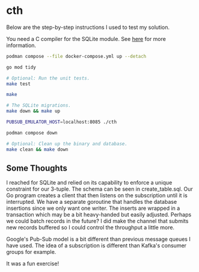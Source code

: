 # cth

Below are the step-by-step instructions I used to test my solution.

You need a C compiler for the SQLite module. See [here](https://github.com/mattn/go-sqlite3?tab=readme-ov-file#go-sqlite3)
for more information.

```sh
podman compose --file docker-compose.yml up --detach

go mod tidy

# Optional: Run the unit tests.
make test

make

# The SQLite migrations.
make down && make up

PUBSUB_EMULATOR_HOST=localhost:8085 ./cth

podman compose down

# Optional: Clean up the binary and database.
make clean && make down
```

## Some Thoughts
I reached for SQLite and relied on its capability to enforce a unique constraint for our 3-tuple.
The schema can be seen in create_table.sql. Our Go program creates a client that then listens on the
subscription until it is interrupted. We have a separate goroutine that handles the database
insertions since we only want one writer. The inserts are wrapped in a transaction which may be a
bit heavy-handed but easily adjusted. Perhaps we could batch records in the future? I did make the
channel that submits new records buffered so I could control the throughput a little more.

Google's Pub-Sub model is a bit different than previous message queues I have used. The idea of a
subscription is different than Kafka's consumer groups for example.

It was a fun exercise!
